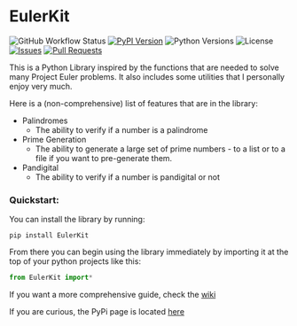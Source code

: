 # EulerKit

<!-- Badges -->
![GitHub Workflow Status](https://img.shields.io/github/actions/workflow/status/MarcoPlatino/EulerKit/python_publish.yml?branch=main)
[![PyPI Version](https://img.shields.io/pypi/v/eulerkit.svg)](https://pypi.org/project/eulerkit/)
![Python Versions](https://img.shields.io/pypi/pyversions/eulerkit.svg)
![License](https://img.shields.io/github/license/MarcoPlatino/EulerKit)
[![Issues](https://img.shields.io/github/issues/MarcoPlatino/EulerKit.svg)](https://github.com/MarcoPlatino/EulerKit/issues)
[![Pull Requests](https://img.shields.io/github/issues-pr/MarcoPlatino/EulerKit.svg)](https://github.com/MarcoPlatino/EulerKit/pulls)

This is a Python Library inspired by the functions that are needed to solve many Project Euler problems. It also includes some utilities that I personally enjoy very much.

Here is a (non-comprehensive) list of features that are in the library:
- Palindromes 
    - The ability to verify if a number is a palindrome
- Prime Generation
    - The ability to generate a large set of prime numbers - to a list or to a file if you want to pre-generate them.
- Pandigital
    - The ability to verify if a number is pandigital or not

### Quickstart:
You can install the library by running:

`pip install EulerKit`

From there you can begin using the library immediately by importing it at the top of your python projects like this:

```python
from EulerKit import*
```

If you want a more comprehensive guide, check the [wiki](https://github.com/MarcoPlatino/EulerKit/wiki)

If you are curious, the PyPi page is located [here](https://pypi.org/project/EulerKit/)
